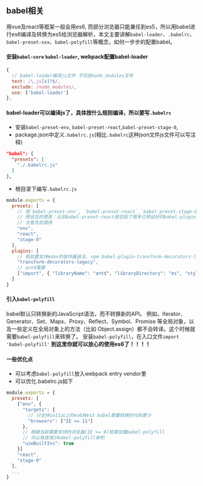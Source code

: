 ## babel相关
用vue及react等框架一般会用es6, 而部分浏览器只能兼任到es5，所以用babel进行es6编译及转换为es5给浏览器解析，本文主要讲解`babel-loader`、`.babelrc`、`babel-preset-xxx`、`babel-polyfill`等概念，如何一步步的配置babel。
#### 安装`babel-core` `babel-loader`, webpack配置babel-loader
``` javascript
{
  // babel-loader编译js文件 不包括node_modules文件
  test: /\.js[x]?$/,
  exclude: /node_modules/,
  use: ['babel-loader']
},
```
#### babel-loader可以编译js了，具体按什么规则编译，所以要写`.babelrc`
* 安装`babel-preset-env`, `babel-preset-react`,`babel-preset-stage-0`,
* package.json中定义`.babelrc.js`(相比`.babelrc`这种json文件js文件可以写注释)
``` json
"babel": {
  "presets": [
    "./.babelrc.js"
  ]
},
```
* 根目录下编写`.babelrc.js`
``` javascript
module.exports = {
  presets: [
    // 用`babel-preset-env`, `babel-preset-react`,`babel-preset-stage-0`这三个预设包
    // 预设包的意思：比如babel-preset-react就包括了很多已预设好的babel-plugin-xxx包，不需要一个个npm后再写在下面的plugins里了
    // 注意先后顺序
    "env",
    "react",
    "stage-0"
  ],
  plugins: [
    // 假如要支持mobx的装饰器语法, npm babel-plugin-transform-decorators-legacy, 然后再这里引入这个插件
    "transform-decorators-legacy",
    // antd需要
    ["import", { "libraryName": "antd", "libraryDirectory": "es", "style": "css" }]
  ]
}
```
#### 引入`babel-polyfill`
babel默认只转换新的JavaScript语法，而不转换新的API。 例如，Iterator、Generator、Set、Maps、Proxy、Reflect、Symbol、Promise 等全局对象，以及一些定义在全局对象上的方法（比如 Object.assign）都不会转译。这个时候就需要`babel-polyfill`来转换了。
安装`babel-polyfill`，在入口文件`import 'babel-polyfill'`
**到这里你就可以放心的使用es6了！！！！**
#### 一些优化点
* 可以考虑`babel-polyfill`放入webpack entry vendor里
* 可以优化.babelrc.js如下
``` javascript
module.exports = {
  presets: [
    ["env", {
      "targets": {
        // 只支持ie11以上的es6转es5 babel需要转换的代码更少
        "browsers": ["IE >= 11"]
      },
      // 根据当前需要支持的浏览器(IE >= 9)按需加载babel-polyfill
      // 可以有效减少babel-polyfill体积
      "useBuiltIns": true
    }]
    "react",
    "stage-0"
  ],
  ...
}
```
